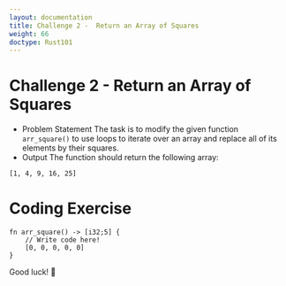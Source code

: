 ```yaml
---
layout: documentation
title: Challenge 2 -  Return an Array of Squares
weight: 66
doctype: Rust101
---
```



# Challenge 2 -  Return an Array of Squares

- Problem Statement 
The task is to modify the given function `arr_square()` to use loops to iterate over an array and replace all of its elements by their squares.
- Output 
The function should return the following array:
```
[1, 4, 9, 16, 25]

```

# Coding Exercise 

```
fn arr_square() -> [i32;5] {
    // Write code here!
    [0, 0, 0, 0, 0]
}

```

Good luck! 🤞
